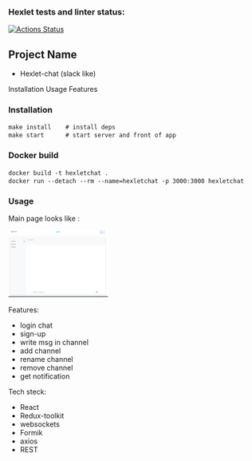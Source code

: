 ### Hexlet tests and linter status:
[![Actions Status](https://github.com/Lugonue/frontend-project-12/workflows/hexlet-check/badge.svg)](https://github.com/Lugonue/frontend-project-12/actions)





## Project Name
- Hexlet-chat (slack like)

Installation
Usage
Features


### Installation

```
make install    # install deps
make start      # start server and front of app
```

### Docker build
```
docker build -t hexletchat .
docker run --detach --rm --name=hexletchat -p 3000:3000 hexletchat
```

### Usage

Main page looks like :

 <img src="assets/chat.PNG" width="200" height="auto">

Features:

- login chat
- sign-up
- write msg in channel
- add channel
- rename channel
- remove channel
- get notification

Tech steck:
- React
- Redux-toolkit
- websockets
- Formik
- axios
- REST

